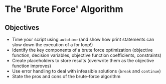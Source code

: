 # The 'Brute Force' Algorithm

## Objectives
* Time your script using `autotime` (and show how print statements can slow down the execution of a for loop!)
* Identify the key components of a brute force optimization (objective function, decision variables, objective function coefficients, constraints)
* Create placeholders to store results (overwrite them as the objective function improves)
* Use error handling to deal with infeasible solutions (`break` and `continue`)
* State the pros and cons of the brute-force algorithm
